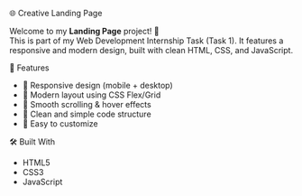  🌐 Creative Landing Page

Welcome to my **Landing Page** project! 🚀  
This is part of my Web Development Internship Task (Task 1). It features a responsive and modern design, built with clean HTML, CSS, and JavaScript.

 📌 Features

- 🔹 Responsive design (mobile + desktop)
- 🔹 Modern layout using CSS Flex/Grid
- 🔹 Smooth scrolling & hover effects
- 🔹 Clean and simple code structure
- 🔹 Easy to customize


🛠️ Built With

- HTML5
- CSS3
- JavaScript

